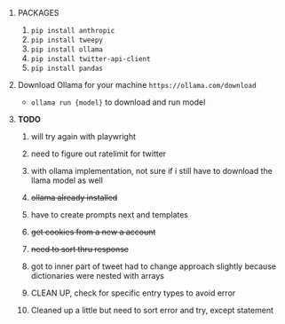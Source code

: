 1. PACKAGES
    1. `pip install anthropic`
    2. `pip install tweepy`
    3. `pip install ollama`
    4. `pip install twitter-api-client`
    5. `pip install pandas`

2. Download Ollama for your machine `https://ollama.com/download`
    - `ollama run {model}` to download and run model

3. **TODO** 

    1. will try again with playwright

    2. need to figure out ratelimit for twitter

    3. with ollama implementation, not sure if i still have to download the llama model as well

    4. ~~ollama already installed~~

    5. have to create prompts next and templates

    6. ~~get cookies from a new a account~~ 

    7. ~~need to sort thru response~~

    8. got to inner part of tweet  had to change approach slightly because dictionaries were nested with arrays

    9. CLEAN UP, check for specific entry types to avoid error 

    10. Cleaned up a little but need to sort error and try, except statement 






